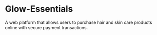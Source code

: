 # Glow-Essentials
A web platform that allows users to purchase hair and skin care products online with secure payment transactions.
